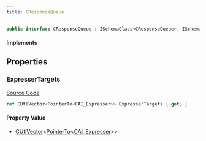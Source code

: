 ```yaml
---
title: CResponseQueue
---
```


```csharp
public interface CResponseQueue : ISchemaClass<CResponseQueue>, ISchemaField, ISchemaClass, INativeHandle
```

#### Implements

## Properties

### ExpresserTargets

[Source Code](https://github.com/swiftly-solution/swiftlys2/blob/main/managed/src/SwiftlyS2.Generated/Schemas/Interfaces/CResponseQueue.cs#L17)

```csharp
ref CUtlVector<PointerTo<CAI_Expresser>> ExpresserTargets { get; }
```

#### Property Value

- [CUtlVector](/docs/api/-1)<[PointerTo](/docs/api/shared/natives/pointerto-1)<[CAI_Expresser](/docs/api/shared/schemadefinitions/cai_expresser)>>

